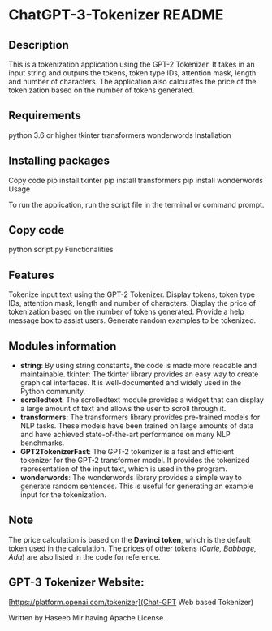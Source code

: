 # ChatGPT-3-Tokenizer README

## Description

This is a tokenization application using the GPT-2 Tokenizer. It takes in an input string and outputs the tokens, token type IDs, attention mask, length and number of characters. The application also calculates the price of the tokenization based on the number of tokens generated.

## Requirements

python 3.6 or higher
tkinter
transformers
wonderwords
Installation

## Installing packages

Copy code
pip install tkinter
pip install transformers
pip install wonderwords
Usage

To run the application, run the script file in the terminal or command prompt.

## Copy code
python script.py
Functionalities

## Features
Tokenize input text using the GPT-2 Tokenizer.
Display tokens, token type IDs, attention mask, length and number of characters.
Display the price of tokenization based on the number of tokens generated.
Provide a help message box to assist users.
Generate random examples to be tokenized.

## Modules information
- **string**: By using string constants, the code is made more readable and maintainable.
tkinter: The tkinter library provides an easy way to create graphical interfaces. It is well-documented and widely used in the Python community.
- **scrolledtext**: The scrolledtext module provides a widget that can display a large amount of text and allows the user to scroll through it.
- **transformers**: The transformers library provides pre-trained models for NLP tasks. These models have been trained on large amounts of data and have achieved state-of-the-art performance on many NLP benchmarks.
- **GPT2TokenizerFast**: The GPT-2 tokenizer is a fast and efficient tokenizer for the GPT-2 transformer model. It provides the tokenized representation of the input text, which is used in the program.
- **wonderwords**: The wonderwords library provides a simple way to generate random sentences. This is useful for generating an example input for the tokenization.


## Note
The price calculation is based on the **Davinci token**, which is the default token used in the calculation. The prices of other tokens (_Curie, Babbage, Ada_) are also listed in the code for reference.

## GPT-3 Tokenizer Website:
[https://platform.openai.com/tokenizer](Chat-GPT Web based Tokenizer)

Written by Haseeb Mir having Apache License.